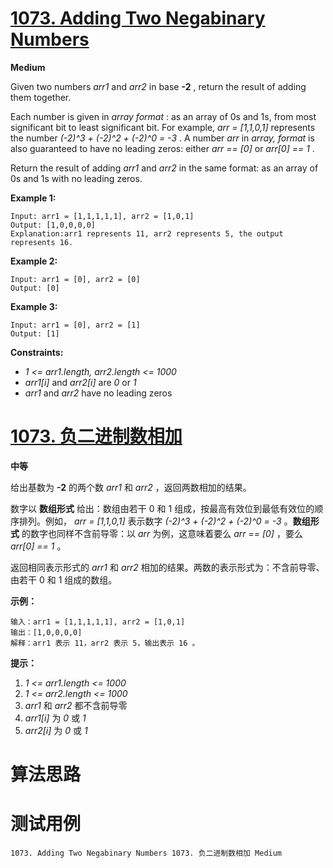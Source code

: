 # [1073. Adding Two Negabinary Numbers][enTitle]

**Medium**

Given two numbers  *arr1*  and  *arr2*  in base **-2** , return the result of adding them together.

Each number is given in  *array format* : as an array of 0s and 1s, from most significant bit to least significant bit. For example,  *arr = [1,1,0,1]*  represents the number  *(-2)^3 + (-2)^2 + (-2)^0 = -3* . A number  *arr*  in  *array, format*  is also guaranteed to have no leading zeros: either  *arr == [0]*  or  *arr[0] == 1* .

Return the result of adding  *arr1*  and  *arr2*  in the same format: as an array of 0s and 1s with no leading zeros.



**Example 1:** 

```
Input: arr1 = [1,1,1,1,1], arr2 = [1,0,1]
Output: [1,0,0,0,0]
Explanation:arr1 represents 11, arr2 represents 5, the output represents 16.

```

**Example 2:** 

```
Input: arr1 = [0], arr2 = [0]
Output: [0]

```

**Example 3:** 

```
Input: arr1 = [0], arr2 = [1]
Output: [1]

```



**Constraints:** 

-  *1 <= arr1.length, arr2.length <= 1000*  
-  *arr1[i]*  and  *arr2[i]*  are  *0*  or  *1*  
-  *arr1*  and  *arr2*  have no leading zeros


# [1073. 负二进制数相加][cnTitle]

**中等**

给出基数为 **-2**  的两个数  *arr1*  和  *arr2* ，返回两数相加的结果。

数字以 **数组形式** 给出：数组由若干 0 和 1 组成，按最高有效位到最低有效位的顺序排列。例如， *arr = [1,1,0,1]*  表示数字  *(-2)^3 + (-2)^2 + (-2)^0 = -3* 。**数组形式** 的数字也同样不含前导零：以  *arr*  为例，这意味着要么  *arr == [0]* ，要么  *arr[0] == 1* 。

返回相同表示形式的  *arr1*  和  *arr2*  相加的结果。两数的表示形式为：不含前导零、由若干 0 和 1 组成的数组。



**示例：** 

```
输入：arr1 = [1,1,1,1,1], arr2 = [1,0,1]
输出：[1,0,0,0,0]
解释：arr1 表示 11，arr2 表示 5，输出表示 16 。

```



**提示：** 

1.  *1 <= arr1.length <= 1000*  
2.  *1 <= arr2.length <= 1000*  
3.  *arr1*  和  *arr2*  都不含前导零 
4.  *arr1[i]*  为  *0*  或  *1*  
5.  *arr2[i]*  为  *0*  或  *1* 




# 算法思路

# 测试用例
```
1073. Adding Two Negabinary Numbers 1073. 负二进制数相加 Medium
```

[enTitle]: https://leetcode.com/problems/adding-two-negabinary-numbers/
[cnTitle]: https://leetcode-cn.com/problems/adding-two-negabinary-numbers/
